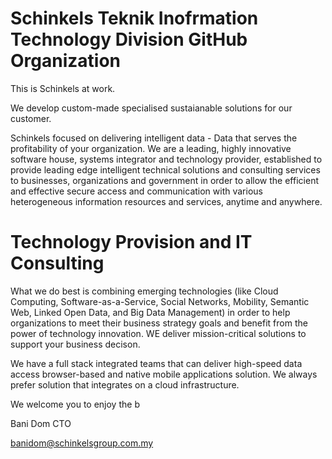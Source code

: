 # Schinkels Teknik Inofrmation Technology Division GitHub Organization

This is Schinkels at work.

We develop custom-made specialised sustaianable solutions for our customer.

Schinkels focused on delivering intelligent data - Data that serves the profitability of your organization.   We are a leading, highly innovative software house, systems integrator and technology provider, established to provide leading edge intelligent technical solutions and consulting services to businesses, organizations and government in order to allow the efficient and effective secure access and communication with various heterogeneous information resources and services, anytime and anywhere.


# Technology Provision and IT Consulting

What we do best is combining emerging technologies (like Cloud Computing, Software-as-a-Service, Social Networks, Mobility, Semantic Web, Linked Open Data, and Big Data Management) in order to help organizations to meet their business strategy goals and benefit from the power of technology innovation.  WE deliver mission-critical solutions to support your business decison.

We have a full stack integrated teams that can deliver high-speed data access browser-based and native mobile applications solution.  We always prefer solution that integrates on a cloud infrastructure.

We welcome you to enjoy the b


Bani Dom
CTO

banidom@schinkelsgroup.com.my
